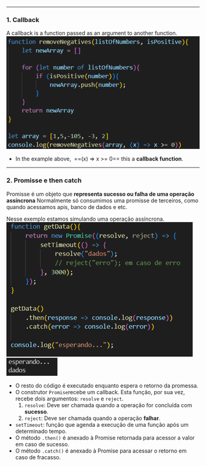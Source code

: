 
---
### **1. Callback**
A callback is a function passed as an argument to another function.
![Pasted image 20250609150854](../../attachments/Pasted%20image%2020250609150854.png)
- In the example above,  ==(x) => x >= 0== this a **callback function**.

---
### **2. Promisse e then catch** 
Promisse é um objeto que **representa sucesso ou falha de uma operação assíncrona** Normalmente só consumimos uma promisse de terceiros, como quando acessamos apis, banco de dados e etc.

Nesse exemplo estamos simulando uma operação assíncrona.
![450](../../attachments/Pasted%20image%2020250609155006.png)
![Pasted image 20250609155023](../../attachments/Pasted%20image%2020250609155023.png)
- O resto do código é executado enquanto espera o retorno da promessa.
- O construtor `Promise`recebe um callback. Esta função, por sua vez, recebe dois argumentos: `resolve` e `reject`.
	1. `resolve`: Deve ser chamada quando a operação for concluída com **sucesso**. 
	2. `reject`: Deve ser chamada quando a operação **falhar**. 
- `setTimeout`:  função que agenda a execução de uma função após um determinado tempo.
- O método `.then()` é anexado à Promise retornada para acessor a valor em caso de sucesso.
- O método `.catch()` é anexado à Promise para acessar o retorno em caso de fracasso.

